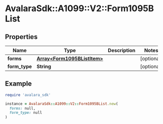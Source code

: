 # AvalaraSdk::A1099::V2::Form1095BList

## Properties

| Name | Type | Description | Notes |
| ---- | ---- | ----------- | ----- |
| **forms** | [**Array&lt;Form1095BListItem&gt;**](Form1095BListItem.md) |  | [optional] |
| **form_type** | **String** |  | [optional] |

## Example

```ruby
require 'avalara_sdk'

instance = AvalaraSdk::A1099::V2::Form1095BList.new(
  forms: null,
  form_type: null
)
```

